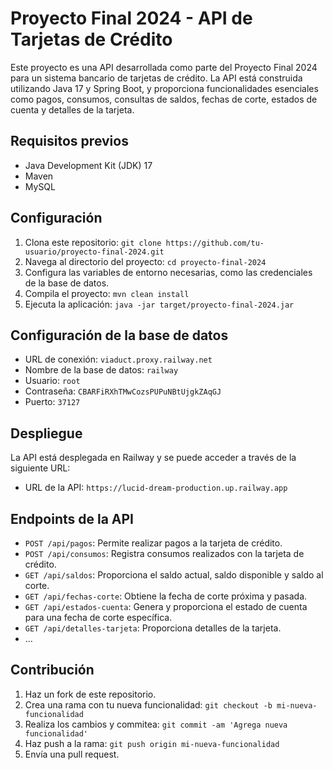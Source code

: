 # Proyecto Final 2024 - API de Tarjetas de Crédito

Este proyecto es una API desarrollada como parte del Proyecto Final 2024 para un sistema bancario de tarjetas de crédito. La API está construida utilizando Java 17 y Spring Boot, y proporciona funcionalidades esenciales como pagos, consumos, consultas de saldos, fechas de corte, estados de cuenta y detalles de la tarjeta.

## Requisitos previos

- Java Development Kit (JDK) 17
- Maven
- MySQL

## Configuración

1. Clona este repositorio: `git clone https://github.com/tu-usuario/proyecto-final-2024.git`
2. Navega al directorio del proyecto: `cd proyecto-final-2024`
3. Configura las variables de entorno necesarias, como las credenciales de la base de datos.
4. Compila el proyecto: `mvn clean install`
5. Ejecuta la aplicación: `java -jar target/proyecto-final-2024.jar`

## Configuración de la base de datos

- URL de conexión: `viaduct.proxy.railway.net`
- Nombre de la base de datos: `railway`
- Usuario: `root`
- Contraseña: `CBARFiRXhTMwCozsPUPuNBtUjgkZAqGJ`
- Puerto: `37127`

## Despliegue

La API está desplegada en Railway y se puede acceder a través de la siguiente URL:

- URL de la API: `https://lucid-dream-production.up.railway.app`

## Endpoints de la API

- `POST /api/pagos`: Permite realizar pagos a la tarjeta de crédito.
- `POST /api/consumos`: Registra consumos realizados con la tarjeta de crédito.
- `GET /api/saldos`: Proporciona el saldo actual, saldo disponible y saldo al corte.
- `GET /api/fechas-corte`: Obtiene la fecha de corte próxima y pasada.
- `GET /api/estados-cuenta`: Genera y proporciona el estado de cuenta para una fecha de corte específica.
- `GET /api/detalles-tarjeta`: Proporciona detalles de la tarjeta.
- ...

## Contribución

1. Haz un fork de este repositorio.
2. Crea una rama con tu nueva funcionalidad: `git checkout -b mi-nueva-funcionalidad`
3. Realiza los cambios y commitea: `git commit -am 'Agrega nueva funcionalidad'`
4. Haz push a la rama: `git push origin mi-nueva-funcionalidad`
5. Envía una pull request.
